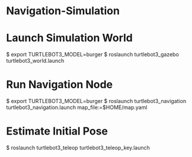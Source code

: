 # Navigation-Simulation

# Launch Simulation World

$ export TURTLEBOT3_MODEL=burger
$ roslaunch turtlebot3_gazebo turtlebot3_world.launch

# Run Navigation Node

$ export TURTLEBOT3_MODEL=burger
$ roslaunch turtlebot3_navigation turtlebot3_navigation.launch map_file:=$HOME/map.yaml

# Estimate Initial Pose

$ roslaunch turtlebot3_teleop turtlebot3_teleop_key.launch
